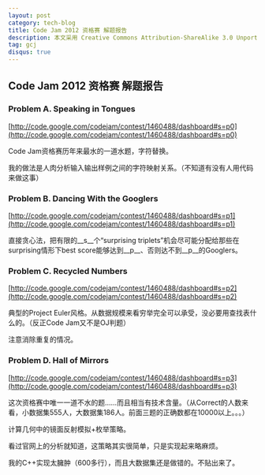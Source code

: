 ```yaml
---
layout: post
category: tech-blog
title: Code Jam 2012 资格赛 解题报告
description: 本文采用 Creative Commons Attribution-ShareAlike 3.0 Unported 授权。
tag: gcj
disqus: true
---
```


## Code Jam 2012 资格赛 解题报告

### Problem A. Speaking in Tongues
[http://code.google.com/codejam/contest/1460488/dashboard#s=p0](http://code.google.com/codejam/contest/1460488/dashboard#s=p0)

Code Jam资格赛历年来最水的一道水题，字符替换。

我的做法是人肉分析输入输出样例之间的字符映射关系。（不知道有没有人用代码来做这事）

<script src="https://gist.github.com/2401276.js?file=a.dart"></script>

### Problem B. Dancing With the Googlers
[http://code.google.com/codejam/contest/1460488/dashboard#s=p1](http://code.google.com/codejam/contest/1460488/dashboard#s=p1)

直接贪心法，把有限的__s__个“surprising triplets”机会尽可能分配给那些在surprising情形下best score能够达到__p__、否则达不到__p__的Googlers。

<script src="https://gist.github.com/2401349.js?file=gistfile1.hs"></script>

### Problem C. Recycled Numbers
[http://code.google.com/codejam/contest/1460488/dashboard#s=p2](http://code.google.com/codejam/contest/1460488/dashboard#s=p2)

典型的Project Euler风格。从数据规模来看穷举完全可以承受，没必要用查找表什么的。（反正Code Jam又不是OJ判题）

注意消除重复的情况。

<script src="https://gist.github.com/2401419.js?file=gistfile1.py"></script>

### Problem D. Hall of Mirrors
[http://code.google.com/codejam/contest/1460488/dashboard#s=p3](http://code.google.com/codejam/contest/1460488/dashboard#s=p3)

这次资格赛中唯一一道不水的题……而且相当有技术含量。（从Correct的人数来看，小数据集555人，大数据集186人。前面三题的正确数都在10000以上。。。）

计算几何中的镜面反射模拟+枚举策略。

看过官网上的分析就知道，这策略其实很简单，只是实现起来略麻烦。

我的C++实现太臃肿（600多行），而且大数据集还是做错的。不贴出来了。
